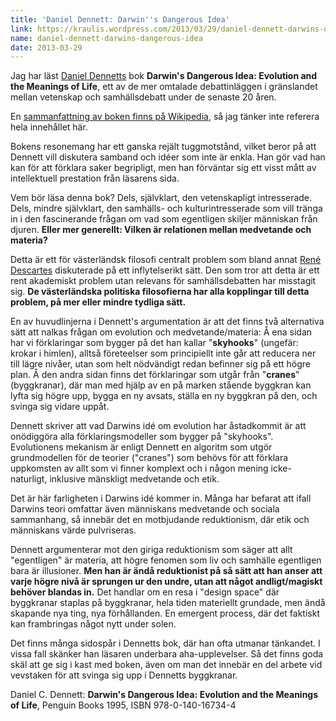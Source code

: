 ```yaml
---
title: 'Daniel Dennett: Darwin''s Dangerous Idea'
link: https://kraulis.wordpress.com/2013/03/29/daniel-dennett-darwins-dangerous-idea/
name: daniel-dennett-darwins-dangerous-idea
date: 2013-03-29
---
```

Jag har läst [Daniel Dennetts](http://en.wikipedia.org/wiki/Daniel_Dennett) bok **Darwin's Dangerous Idea: Evolution and the Meanings of Life**, ett av de mer omtalade debattinläggen i gränslandet mellan vetenskap och samhällsdebatt under de senaste 20 åren.

En [sammanfattning av boken finns på Wikipedia](http://en.wikipedia.org/wiki/Darwin's_Dangerous_Idea), så jag tänker inte referera hela innehållet här. 

Bokens resonemang har ett ganska rejält tuggmotstånd, vilket beror på att Dennett vill diskutera samband och idéer som inte är enkla. Han gör vad han kan för att förklara saker begripligt, men han förväntar sig ett visst mått av intellektuell prestation från läsarens sida.

Vem bör läsa denna bok? Dels, självklart, den vetenskapligt intresserade. Dels, mindre självklart, den samhälls- och kulturintresserade som vill tränga in i den fascinerande frågan om vad som egentligen skiljer människan från djuren. **Eller mer generellt: Vilken är relationen mellan medvetande och materia?**

Detta är ett för västerländsk filosofi centralt problem som bland annat [René Descartes](http://en.wikipedia.org/wiki/Ren%C3%A9_Descartes) diskuterade på ett inflytelserikt sätt. Den som tror att detta är ett rent akademiskt problem utan relevans för samhällsdebatten har misstagit sig. **De västerländska politiska filosofierna har alla kopplingar till detta problem, på mer eller mindre tydliga sätt.**

En av huvudlinjerna i Dennett's argumentation är att det finns två alternativa sätt att nalkas frågan om evolution och medvetande/materia: Å ena sidan har vi förklaringar som bygger på det han kallar "**skyhooks**" (ungefär: krokar i himlen), alltså företeelser som principiellt inte går att reducera ner till lägre nivåer, utan som helt nödvändigt redan befinner sig på ett högre plan. Å den andra sidan finns det förklaringar som utgår från "**cranes**" (byggkranar), där man med hjälp av en på marken stående byggkran kan lyfta sig högre upp, bygga en ny avsats, ställa en ny byggkran på den, och svinga sig vidare uppåt.

Dennett skriver att vad Darwins idé om evolution har åstadkommit är att onödiggöra alla förklaringsmodeller som bygger på "skyhooks". Evolutionens mekanism är enligt Dennett en algoritm som utgör grundmodellen för de teorier ("cranes") som behövs för att förklara uppkomsten av allt som vi finner komplext och i någon mening icke-naturligt, inklusive mänskligt medvetande och etik.

Det är här farligheten i Darwins idé kommer in. Många har befarat att ifall Darwins teori omfattar även människans medvetande och sociala sammanhang, så innebär det en motbjudande reduktionism, där etik och människans värde pulvriseras.

Dennett argumenterar mot den giriga reduktionism som säger att allt "egentligen" är materia, att  högre fenomen som liv och samhälle egentligen bara är illusioner. **Men han är ändå reduktionist på så sätt att han anser att varje högre nivå är sprungen ur den undre, utan att något andligt/magiskt behöver blandas in.** Det handlar om en resa i "design space" där byggkranar staplas på byggkranar, hela tiden materiellt grundade, men ändå skapande nya ting, nya förhållanden. En emergent process, där det faktiskt kan frambringas något nytt under solen.

Det finns många sidospår i Dennetts bok, där han ofta utmanar tänkandet. I vissa fall skänker han läsaren underbara aha-upplevelser. Så det finns goda skäl att ge sig i kast med boken, även om man det innebär en del arbete vid vevstaken för att svinga sig upp i Dennetts byggkranar.

Daniel C. Dennett: **Darwin's Dangerous Idea: Evolution and the Meanings of Life**, Penguin Books 1995, ISBN 978-0-140-16734-4

